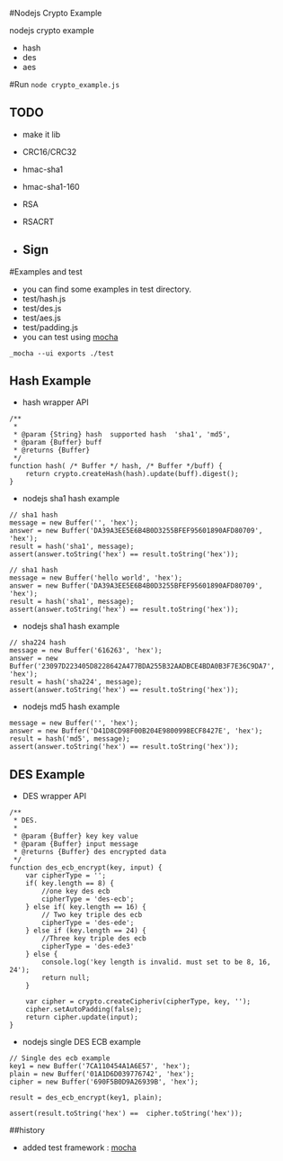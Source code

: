 #Nodejs Crypto Example

nodejs crypto example
- hash
- des
- aes


#Run
<code>node crypto_example.js</code>

## TODO
- make it lib

- CRC16/CRC32

- hmac-sha1
- hmac-sha1-160

- RSA
- RSACRT

- Sign
  - 

#Examples  and test
 - you can find some examples in test directory.
  - test/hash.js
  - test/des.js
  - test/aes.js
  - test/padding.js
 - you can test using [mocha](http://visionmedia.github.io/mocha/)

```
_mocha --ui exports ./test
```




## Hash Example

- hash wrapper API

```
/**
 *
 * @param {String} hash  supported hash  'sha1', 'md5', 
 * @param {Buffer} buff
 * @returns {Buffer}
 */
function hash( /* Buffer */ hash, /* Buffer */buff) {
	return crypto.createHash(hash).update(buff).digest();
}
```

- nodejs sha1 hash example

```
// sha1 hash
message = new Buffer('', 'hex');
answer = new Buffer('DA39A3EE5E6B4B0D3255BFEF95601890AFD80709', 'hex');
result = hash('sha1', message);
assert(answer.toString('hex') == result.toString('hex'));
```

```
// sha1 hash
message = new Buffer('hello world', 'hex');
answer = new Buffer('DA39A3EE5E6B4B0D3255BFEF95601890AFD80709', 'hex');
result = hash('sha1', message);
assert(answer.toString('hex') == result.toString('hex'));
```
 
- nodejs sha1 hash example

```
// sha224 hash
message = new Buffer('616263', 'hex');
answer = new Buffer('23097D223405D8228642A477BDA255B32AADBCE4BDA0B3F7E36C9DA7', 'hex');
result = hash('sha224', message);
assert(answer.toString('hex') == result.toString('hex'));
```


- nodejs md5 hash example
```
message = new Buffer('', 'hex');
answer = new Buffer('D41D8CD98F00B204E9800998ECF8427E', 'hex');
result = hash('md5', message);
assert(answer.toString('hex') == result.toString('hex'));
```


## DES Example

- DES wrapper API

```
/**
 * DES.
 *
 * @param {Buffer} key key value
 * @param {Buffer} input message
 * @returns {Buffer} des encrypted data
 */
function des_ecb_encrypt(key, input) {
    var cipherType = '';
    if( key.length == 8) {
        //one key des ecb
        cipherType = 'des-ecb';
    } else if( key.length == 16) {
        // Two key triple des ecb
        cipherType = 'des-ede';
    } else if (key.length == 24) {
        //Three key triple des ecb
        cipherType = 'des-ede3'
    } else {
        console.log('key length is invalid. must set to be 8, 16, 24');
        return null;
    }

    var cipher = crypto.createCipheriv(cipherType, key, '');
    cipher.setAutoPadding(false);
    return cipher.update(input);
}
```


- nodejs single DES ECB example

```
// Single des ecb example
key1 = new Buffer('7CA110454A1A6E57', 'hex');
plain = new Buffer('01A1D6D039776742', 'hex');
cipher = new Buffer('690F5B0D9A26939B', 'hex');

result = des_ecb_encrypt(key1, plain);

assert(result.toString('hex') ==  cipher.toString('hex'));
```

##history
- added test framework : [mocha](http://visionmedia.github.io/mocha/)


